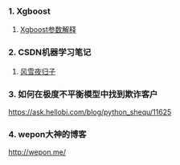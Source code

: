 ### 1. Xgboost
1. [Xgboost参数解释](http://blog.csdn.net/zc02051126/article/details/46711047)


### 2. CSDN机器学习笔记
1. [风雪夜归子](http://blog.csdn.net/u013719780?viewmode=contents)  

### 3. 如何在极度不平衡模型中找到欺诈客户  
https://ask.hellobi.com/blog/python_shequ/11625

### 4. wepon大神的博客
http://wepon.me/
